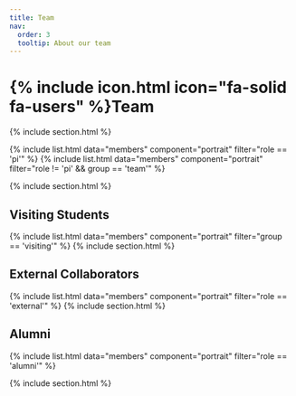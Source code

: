 ```yaml
---
title: Team
nav:
  order: 3
  tooltip: About our team
---
```


# {% include icon.html icon="fa-solid fa-users" %}Team


{% include section.html %}

{% include list.html data="members" component="portrait" filter="role == 'pi'" %}
{% include list.html data="members" component="portrait" filter="role != 'pi' && group == 'team'" %}

{% include section.html %}

## Visiting Students

{% include list.html data="members" component="portrait" filter="group == 'visiting'" %}
{% include section.html %}

## External Collaborators 

{% include list.html data="members" component="portrait" filter="role == 'external'" %}
{% include section.html %}

## Alumni

{% include list.html  data="members"  component="portrait"  filter="role == 'alumni'" %}

{% include section.html %}
